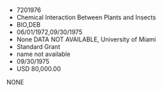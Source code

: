 * 7201976
* Chemical Interaction Between Plants and Insects
* BIO,DEB
* 06/01/1972,09/30/1975
* None   DATA NOT AVAILABLE, University of Miami
* Standard Grant
*   name not available
* 09/30/1975
* USD 80,000.00

NONE